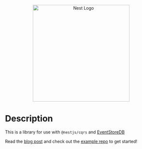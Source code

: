 <p align="center">
  <a href="http://nestjs.com/" target="blank"><img src="https://nestjs.com/img/logo_text.svg" width="320" alt="Nest Logo" /></a>
</p>

# Description

This is a library for use with `@nestjs/cqrs` and [EventStoreDB](https://eventstore.com)

Read the [blog post](https://nordfjord.io/blog/event-sourcing-in-nestjs) and check out the [example repo](https://github.com/nordfjord/nestjs-cqrs-es-example-app) to get started!
